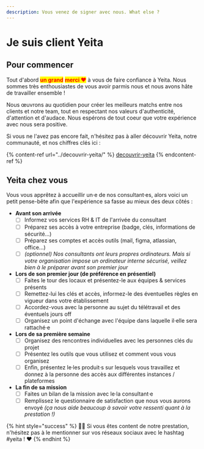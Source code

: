 ```yaml
---
description: Vous venez de signer avec nous. What else ?
---
```


# Je suis client Yeita

## Pour commencer

Tout d'abord <mark style="color:red;">**un grand**</mark> <mark style="color:red;">**merci ♥️**</mark> à vous de faire confiance à Yeita. Nous sommes très enthousiastes de vous avoir parmis nous et nous avons hâte de travailler ensemble !

Nous œuvrons au quotidien pour créer les meilleurs matchs entre nos clients et notre team, tout en respectant nos valeurs d'authenticité, d'attention et d'audace. Nous espérons de tout coeur que votre expérience avec nous sera positive.

Si vous ne l'avez pas encore fait, n'hésitez pas à aller découvrir Yeita, notre communauté, et nos chiffres clés ici : &#x20;

{% content-ref url="../decouvrir-yeita/" %}
[decouvrir-yeita](../decouvrir-yeita/)
{% endcontent-ref %}

## Yeita chez vous

Vous vous apprêtez à accueillir un·e de nos consultant·es, alors voici un petit pense-bête afin que l'expérience sa fasse au mieux des deux côtés :

* **Avant son arrivée**
  * [ ] Informez vos services RH & IT de l'arrivée du consultant
  * [ ] Préparez ses accès à votre entreprise (badge, clés, informations de sécurité...)
  * [ ] Préparez ses comptes et accès outils (mail, figma, atlassian, office...)
  * [ ] _(optionnel) Nos consultants ont leurs propres ordinateurs. Mais si votre organisation impose un ordinateur interne sécurisé, veillez bien à le préparer avant son premier jour_
* **Lors de son premier jour (de préférence en présentiel)**
  * [ ] Faites le tour des locaux et présentez-le aux équipes & services présents
  * [ ] Remettez-lui les clés et accès, informez-le des éventuelles règles en vigueur dans votre établissement
  * [ ] Accordez-vous avec la personne au sujet du télétravail et des éventuels jours off
  * [ ] Organisez un point d'échange avec l'équipe dans laquelle il·elle sera rattaché·e
* **Lors de sa première semaine**
  * [ ] Organisez des rencontres individuelles avec les personnes clés du projet
  * [ ] Présentez les outils que vous utilisez et comment vous vous organisez
  * [ ] Enfin, présentez le·les produit·s sur lesquels vous travaillez et donnez à la personne des accès aux différentes instances / plateformes
* &#x20;**La fin de sa mission**
  * [ ] Faites un bilan de la mission avec le·la consultant·e
  * [ ] Remplissez le questionnaire de satisfaction que nous vous aurons envoyé _(ça nous aide beaucoup à savoir votre ressenti quant à la prestation !)_

{% hint style="success" %}
👵🏻 Si vous êtes content de notre prestation, n'hésitez pas à le mentionner sur vos réseaux sociaux avec le hashtag #yeita ! ♥️
{% endhint %}
